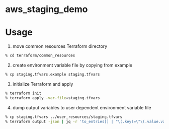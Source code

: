 # aws_staging_demo

# Usage 

1. move common resources Terraform directory
```zsh
% cd terraform/common_resources
```
2. create environment variable file by copying from example
```zsh
% cp staging.tfvars.example staging.tfvars
```

3. initialize Terraform and apply
```zsh
% terraform init
% terraform apply -var-file=staging.tfvars
```

4. dump output variables to user dependent environment variable file
```zsh
% cp staging.tfvars ../user_resources/staging.tfvars
% terraform output -json | jq -r 'to_entries[] | "\(.key)=\"\(.value.value)\""' >> ../user_resources/staging.tfvars
```